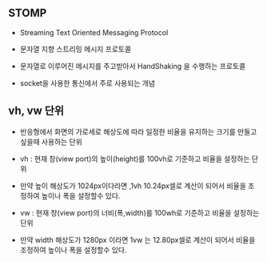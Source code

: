 ## STOMP
* Streaming Text Oriented Messaging Protocol
* 문자열 지향 스트리밍 메시지 프로토콜
* 문자열로 이루어진 메시지를 주고받아서 HandShaking 을 수행하는 프로토콜

* socket을 사용한 통신에서 주로 사용되는 개념


## vh, vw 단위
* 반응형에서 화면의 가로세로 해상도에 따라 일정한 비율을 유지하는 크기를 만들고 싶을때 사용하는 단위

* vh : 현재 창(view port)의 높이(height)를 100vh로 기준하고 비율을 설정하는 단위

* 만약 높이 해상도가 1024px이다라면 ,1vh 10.24px셀로 계산이 되어서 비율을 조정하여 높이나 폭을  설정할수 있다.

* vw : 현재 창(view port)의 너비(폭,width)를 100wh로 기준하고 비율을 설정하는 단위

* 만약 width 해상도가 1280px 이라면 1vw 는 12.80px셀로 계산이 되어서 비율을 조정하여 높이나 폭을 설정할수 있다.






